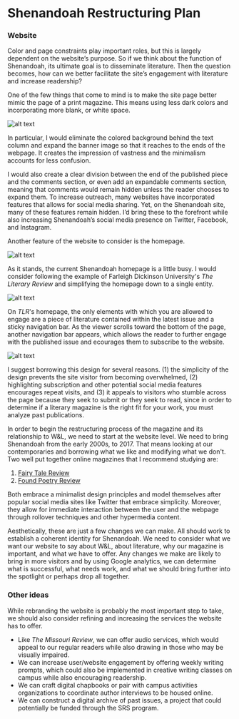 # Shenandoah Restructuring Plan
### Website
Color and page constraints play important roles, but this is largely dependent on the website’s purpose. So if we think about the function of Shenandoah, its ultimate goal is to disseminate literature. Then the question becomes, how can we better facilitate the site’s engagement with literature and increase readership?

One of the few things that come to mind is to make the site page better mimic the page of a print magazine. This means using less dark colors and incorporating more blank, or white space.

![alt text](https://github.com/wludh/ugfellows/blob/master/hernandez/Screen%20Shot%202017-03-13%20at%208.36.39%20PM.png "Screenshot #1")

In particular, I would eliminate the colored background behind the text column and expand the banner image so that it reaches to the ends of the webpage. It creates the impression of vastness and the minimalism accounts for less confusion.

I would also create a clear division between the end of the published piece and the comments section, or even add an expandable comments section, meaning that comments would remain hidden unless the reader chooses to expand them. To increase outreach, many websites have incorporated features that allows for social media sharing. Yet, on the Shenandoah site, many of these features remain hidden. I’d bring these to the forefront while also increasing Shenandoah’s social media presence on Twitter, Facebook, and Instagram.

Another feature of the website to consider is the homepage.

![alt text](https://github.com/wludh/ugfellows/blob/master/hernandez/Screen%20Shot%202017-03-13%20at%208.58.40%20PM.png "Screenshot #2")

As it stands, the current Shenandoah homepage is a little busy. I would consider following the example of Farleigh Dickinson University's *The Literary Review* and simplifying the homepage down to a single entity.

![alt text](https://github.com/wludh/ugfellows/blob/master/hernandez/Screen%20Shot%202017-03-13%20at%208.58.12%20PM.png "Screenshot #3")

On *TLR*'s homepage, the only elements with which you are allowed to engage are a piece of literature contained within the latest issue and a sticky navigation bar. As the viewer scrolls toward the bottom of the page, another navigation bar appears, which allows the reader to further engage with the published issue and ecourages them to subscribe to the website.

![alt text](https://github.com/wludh/ugfellows/blob/master/hernandez/Screen%20Shot%202017-03-13%20at%209.06.00%20PM.png "Screenshot #4")

I suggest borrowing this design for several reasons. (1) the simplicity of the design prevents the site visitor from becoming overwhelmed, (2) highlighting subscription and other potential social media features encourages repeat visits, and (3) it appeals to visitors who stumble across the page because they seek to submit or they seek to read, since in order to determine if a literary magazine is the right fit for your work, you must analyze past publications.

In order to begin the restructuring process of the magazine and its relationship to W&L, we need to start at the website level. We need to bring Shenandoah from the early 2000s, to 2017. That means looking at our contemporaries and borrowing what we like and modifying what we don't. Two well put together online magazines that I recommend studying are:
1. [Fairy Tale Review](https://fairytalereview.com/ "FTR")
2. [Found Poetry Review](http://www.foundpoetryreview.com/ "FPR")

Both embrace a minimalist design principles and model themselves after popular social media sites like Twitter that embrace simplicity. Moreover, they allow for immediate interaction between the user and the webpage through rollover techniques and other hypermedia content.

Aesthetically, these are just a few changes we can make. All should work to establish a coherent identity for Shenandoah. We need to consider what we want our website to say about W&L, about literature, why our magazine is important, and what we have to offer. Any changes we make are likely to bring in more visitors and by using Google analytics, we can determine what is successful, what needs work, and what we should bring further into the spotlight or perhaps drop all together.

### Other ideas
While rebranding the website is probably the most important step to take, we should also consider refining and increasing the services the website has to offer.
+ Like *The Missouri Review*, we can offer audio services, which would appeal to our regular readers while also drawing in those who may be visually impaired.
+ We can increase user/website engagement by offering weekly writing prompts, which could also be implemented in creative writing classes on campus while also encouraging readership.
+ We can craft digital chapbooks or pair with campus activities organizations to coordinate author interviews to be housed online.
+ We can construct a digital archive of past issues, a project that could potentially be funded through the SRS program.
